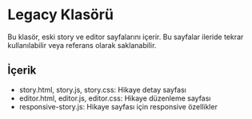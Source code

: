 # Legacy Klasörü

Bu klasör, eski story ve editor sayfalarını içerir. Bu sayfalar ileride tekrar kullanılabilir veya referans olarak saklanabilir.

## İçerik

- story.html, story.js, story.css: Hikaye detay sayfası
- editor.html, editor.js, editor.css: Hikaye düzenleme sayfası
- responsive-story.js: Hikaye sayfası için responsive özellikler